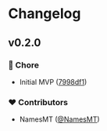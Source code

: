 # Changelog


## v0.2.0


### 🏡 Chore

- Initial MVP ([7998df1](https://github.com/namesmt/fetch-result-please/commit/7998df1))

### ❤️ Contributors

- NamesMT ([@NamesMT](https://github.com/NamesMT))

